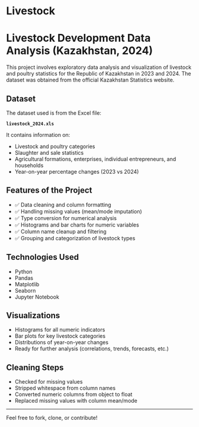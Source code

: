# Livestock
# Livestock Development Data Analysis (Kazakhstan, 2024)

This project involves exploratory data analysis and visualization of livestock and poultry statistics for the Republic of Kazakhstan in 2023 and 2024. The dataset was obtained from the official Kazakhstan Statistics website.

## Dataset

The dataset used is from the Excel file:

**`livestock_2024.xls`**

It contains information on:
- Livestock and poultry categories
- Slaughter and sale statistics
- Agricultural formations, enterprises, individual entrepreneurs, and households
- Year-on-year percentage changes (2023 vs 2024)

## Features of the Project

- ✅ Data cleaning and column formatting
- ✅ Handling missing values (mean/mode imputation)
- ✅ Type conversion for numerical analysis
- ✅ Histograms and bar charts for numeric variables
- ✅ Column name cleanup and filtering
- ✅ Grouping and categorization of livestock types

## Technologies Used

- Python
- Pandas
- Matplotlib
- Seaborn
- Jupyter Notebook 

## Visualizations

- Histograms for all numeric indicators
- Bar plots for key livestock categories
- Distributions of year-on-year changes
- Ready for further analysis (correlations, trends, forecasts, etc.)

## Cleaning Steps

- Checked for missing values
- Stripped whitespace from column names
- Converted numeric columns from object to float
- Replaced missing values with column mean/mode

---

Feel free to fork, clone, or contribute!

